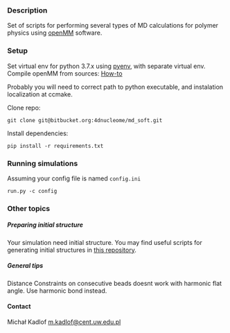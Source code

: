 ### Description ###

Set of scripts for performing several types of MD calculations for polymer physics using [openMM](http://openmm.org/) software.

### Setup ###

Set virtual env for python 3.7.x using [pyenv](https://github.com/pyenv/pyenv-installer), with separate virtual env.
Compile openMM from sources: [How-to](http://docs.openmm.org/latest/userguide/library.html#compiling-openmm-from-source-code)

Probably you will need to correct path to python executable, and instalation localization at ccmake.

Clone repo:

    git clone git@bitbucket.org:4dnucleome/md_soft.git

Install dependencies:

    pip install -r requirements.txt

### Running simulations
Assuming your config file is named `config.ini`

    run.py -c config 

### Other topics

##### Preparing initial structure
Your simulation need initial structure. You may find useful scripts for generating initial structures in [this repository](https://bitbucket.org/mkadlof/structuregenerator).

##### General tips
Distance Constraints on consecutive beads doesnt work with harmonic flat angle. Use harmonic bond instead. 

#### Contact
Michał Kadlof <m.kadlof@cent.uw.edu.pl>